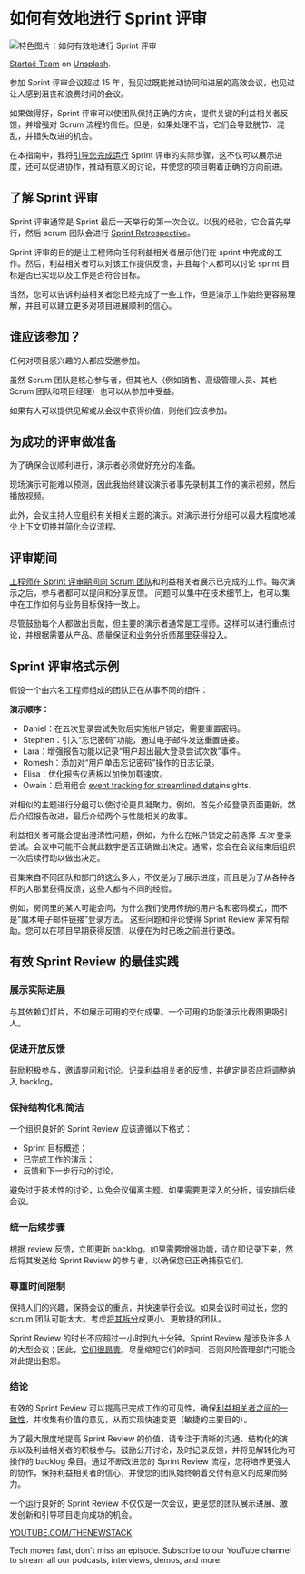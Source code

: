 # 如何有效地进行 Sprint 评审

![特色图片：如何有效地进行 Sprint 评审](https://cdn.thenewstack.io/media/2025/02/1f6f4aa0-startae-team-7txa8xwe4w4-unsplash-1024x683.jpg)

[Startaê Team](https://unsplash.com/@startaeteam?utm_content=creditCopyText&utm_medium=referral&utm_source=unsplash) on [Unsplash](https://unsplash.com/photos/person-pointing-white-paper-on-wall-7tXA8xwe4W4?utm_content=creditCopyText&utm_medium=referral&utm_source=unsplash).

参加 Sprint 评审会议超过 15 年，我见过既能推动协同和进展的高效会议，也见过让人感到沮丧和浪费时间的会议。

如果做得好，Sprint 评审可以使团队保持正确的方向，提供关键的利益相关者反馈，并增强对 Scrum 流程的信任。但是，如果处理不当，它们会导致脱节、混乱，并错失改进的机会。

在本指南中，我将[引导您完成运行](https://thenewstack.io/crawl-walk-run-the-key-to-successful-automation/) Sprint 评审的实际步骤，这不仅可以展示进度，还可以促进协作，推动有意义的讨论，并使您的项目朝着正确的方向前进。

## 了解 Sprint 评审

Sprint 评审通常是 Sprint 最后一天举行的第一次会议。以我的经验，它会首先举行，然后 scrum 团队会进行 [Sprint Retrospective](https://justanothertechlead.com/agile/sprint-review-vs-retrospective-a-real-world-guide-to-the-difference/)。

Sprint 评审的目的是让工程师向任何利益相关者展示他们在 sprint 中完成的工作。然后，利益相关者可以对该工作提供反馈，并且每个人都可以讨论 sprint 目标是否已实现以及工作是否符合目标。

当然，您可以告诉利益相关者您已经完成了一些工作，但是演示工作始终更容易理解，并且可以建立更多对项目进展顺利的信心。

## 谁应该参加？

任何对项目感兴趣的人都应受邀参加。

虽然 Scrum 团队是核心参与者，但其他人（例如销售、高级管理人员、其他 Scrum 团队和项目经理）也可以从参加中受益。

如果有人可以提供见解或从会议中获得价值，则他们应该参加。

## 为成功的评审做准备

为了确保会议顺利进行，演示者必须做好充分的准备。

现场演示可能难以预测，因此我始终建议演示者事先录制其工作的演示视频，然后播放视频。

此外，会议主持人应组织有关相关主题的演示。对演示进行分组可以最大程度地减少上下文切换并简化会议流程。

## 评审期间

[工程师在 Sprint 评审期间向 Scrum 团队](https://thenewstack.io/continuous-improvement-metrics-for-scaling-engineering-teams/)和利益相关者展示已完成的工作。每次演示之后，参与者都可以提问和分享反馈。
问题可以集中在技术细节上，也可以集中在工作如何与业务目标保持一致上。

尽管鼓励每个人都做出贡献，但主要的演示者通常是工程师。这样可以进行重点讨论，并根据需要从产品、质量保证和[业务分析师那里获得投入](https://thenewstack.io/5-signs-your-business-needs-an-operations-intervention/)。

## Sprint 评审格式示例

假设一个由六名工程师组成的团队正在从事不同的组件：

**演示顺序：**

- Daniel：在五次登录尝试失败后实施帐户锁定，需要重置密码。
- Stephen：引入“忘记密码”功能，通过电子邮件发送重置链接。
- Lara：增强报告功能以记录“用户超出最大登录尝试次数”事件。
- Romesh：添加对“用户单击忘记密码”操作的日志记录。
- Elisa：优化报告仪表板以加快加载速度。
- Owain：启用组合 [event tracking for streamlined data](https://thenewstack.io/how-event-processing-builds-business-speed-and-agility/)insights.

对相似的主题进行分组可以使讨论更具凝聚力。例如，首先介绍登录页面更新，然后介绍报告改进，最后介绍两个与性能相关的故事。

利益相关者可能会提出澄清性问题，例如，为什么在帐户锁定之前选择 *五次* 登录尝试。会议中可能不会就此数字是否正确做出决定。通常，您会在会议结束后组织一次后续行动以做出决定。

召集来自不同团队和部门的这么多人，不仅是为了展示进度，而且是为了从各种各样的人那里获得反馈，这些人都有不同的经验。

例如，房间里的某人可能会问，为什么我们使用传统的用户名和密码模式，而不是“魔术电子邮件链接”登录方法。
这些问题和评论使得 Sprint Review 非常有帮助。您可以在项目早期获得反馈，以便在为时已晚之前进行更改。

## 有效 Sprint Review 的最佳实践

### 展示实际进展

与其依赖幻灯片，不如展示可用的交付成果。一个可用的功能演示比截图更吸引人。

### 促进开放反馈

鼓励积极参与，邀请提问和讨论。记录利益相关者的反馈，并确定是否应将调整纳入 backlog。

### 保持结构化和简洁

一个组织良好的 Sprint Review 应该遵循以下格式：

- Sprint 目标概述；
- 已完成工作的演示；
- 反馈和下一步行动的讨论。

避免过于技术性的讨论，以免会议偏离主题。如果需要更深入的分析，请安排后续会议。

### 统一后续步骤

根据 review 反馈，立即更新 backlog。如果需要增强功能，请立即记录下来，然后将其发送给 Sprint Review 的参与者，以确保您已正确捕获它们。

### 尊重时间限制

保持人们的兴趣，保持会议的重点，并快速举行会议。如果会议时间过长，您的 scrum 团队可能太大。考虑[将其拆分](https://namegenerators.online/scrum-team-name-generator/)成更小、更敏捷的团队。

Sprint Review 的时长不应超过一小时到九十分钟。Sprint Review 是涉及许多人的大型会议；因此，[它们很昂贵](https://calculatorlord.com/meeting-cost-calculator/)。尽量缩短它们的时间，否则风险管理部门可能会对此提出抱怨。

### 结论

有效的 Sprint Review 可以提高已完成工作的可见性，确保[利益相关者之间的一致性](https://thenewstack.io/how-platform-teams-can-align-stakeholders/)，并收集有价值的意见，从而实现快速变更（敏捷的主要目的）。

为了最大限度地提高 Sprint Review 的价值，请专注于清晰的沟通、结构化的演示以及利益相关者的积极参与。鼓励公开讨论，及时记录反馈，并将见解转化为可操作的 backlog 条目。通过不断改进您的 Sprint Review 流程，您将培养更强大的协作，保持利益相关者的信心，并使您的团队始终朝着交付有意义的成果而努力。

一个运行良好的 Sprint Review 不仅仅是一次会议，更是您的团队展示进展、激发创新和引导项目走向成功的机会。

[YOUTUBE.COM/THENEWSTACK](https://youtube.com/thenewstack?sub_confirmation=1)

Tech moves fast, don't miss an episode. Subscribe to our YouTube channel to stream all our podcasts, interviews, demos, and more.